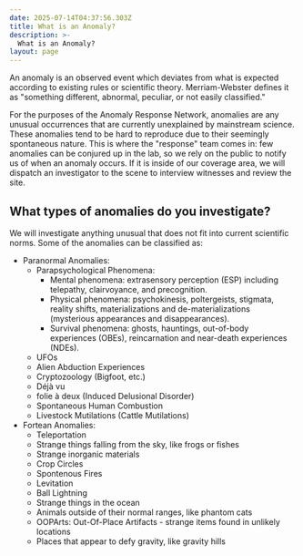 ```yaml
---
date: 2025-07-14T04:37:56.303Z
title: What is an Anomaly?
description: >-
  What is an Anomaly?
layout: page
---
```

An anomaly is an observed event which deviates from what is expected according to existing rules or scientific theory. Merriam-Webster defines it as "something different, abnormal, peculiar, or not easily classified."

For the purposes of the Anomaly Response Network, anomalies are any unusual occurrences that are currently unexplained by mainstream science. These anomalies tend to be hard to reproduce due to their seemingly spontaneous nature. This is where the "response" team comes in: few anomalies can be conjured up in the lab, so we rely on the public to notify us of when an anomaly occurs. If it is inside of our coverage area, we will dispatch an investigator to the scene to interview witnesses and review the site.

## What types of anomalies do you investigate?
We will investigate anything unusual that does not fit into current scientific norms. Some of the anomalies can be classified as:

* Paranormal Anomalies:
  * Parapsychological Phenomena:
    * Mental phenomena: extrasensory perception (ESP) including telepathy, clairvoyance, and precognition.
    * Physical phenomena: psychokinesis, poltergeists, stigmata, reality shifts, materializations and de-materializations (mysterious appearances and disappearances).
    * Survival phenomena: ghosts, hauntings, out-of-body experiences (OBEs), reincarnation and near-death experiences (NDEs).
  * UFOs
  * Alien Abduction Experiences
  * Cryptozoology (Bigfoot, etc.)
  * Déjà vu
  * folie à deux (Induced Delusional Disorder)
  * Spontaneous Human Combustion
  * Livestock Mutilations (Cattle Mutilations)
* Fortean Anomalies:
  * Teleportation
  * Strange things falling from the sky, like frogs or fishes
  * Strange inorganic materials
  * Crop Circles
  * Spontenous Fires
  * Levitation
  * Ball Lightning
  * Strange things in the ocean
  * Animals outside of their normal ranges, like phantom cats
  * OOPArts: Out-Of-Place Artifacts - strange items found in unlikely locations
  * Places that appear to defy gravity, like gravity hills